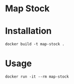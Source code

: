Map Stock
=

# Installation

```shell
docker build -t map-stock .
```

# Usage

```shell
docker run -it --rm map-stock
```

